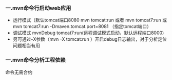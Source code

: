 ### 一.mvn命令行启动web应用
- 运行模式（默认tomcat端口8080
mvn tomcat:run 或者 mvn tomcat7:run  或 mvn tomcat7:run -Dmaven.tomcat.port=8081 （指定tomcat端口）
- 调试模式
mvnDebug tomcat7:run(远程调试模式启动，默认远程端口8000)
- 另可通过-X参数（mvn -X tomcat:run ）开启debug日志输出，对于分析定位问题相当有用

### 一.mvn命令分析工程依赖
命令无需合约
